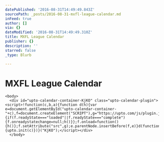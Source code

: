 ```yaml
---
datePublished: '2016-08-31T14:49:49.843Z'
sourcePath: _posts/2016-08-31-mxfl-league-calendar.md
inFeed: true
author: []
via: {}
dateModified: '2016-08-31T14:49:49.310Z'
title: MXFL League Calendar
publisher: {}
description: ''
starred: false
_type: Blurb

---
```

# MXFL League Calendar

    <body>
      <div id="upto-calendar-container-KjKO" class="upto-calendar-plugin"><script>!function(c,b,a){function d(h){var e=document.getElementById("upto-calendar-container-"+c),f=document.createElement("SCRIPT"),g="https://upto.com/js/plugin.js";f.onreadystatechange=function(){if(f.readyState==="loaded"||f.readyState==="complete"){f.onreadystatechange=null;h()}};f.onload=function(){h()};f.setAttribute("src",g);e.parentNode.insertBefore(f,e)}d(function(){upto.init(c)})}("KjKO");</script></div>
      </body>